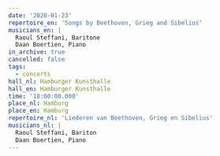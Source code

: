 ```yaml
---
date: '2020-01-23'
repertoire_en: 'Songs by Beethoven, Grieg and Sibelius'
musicians_en: |
  Raoul Steffani, Baritone
  Daan Boertien, Piano
in_archive: true
cancelled: false
tags:
  - concerts
hall_nl: Hamburger Kunsthalle
hall_en: Hamburger Kunsthalle
time: '18:00:00.000'
place_nl: Hamburg
place_en: Hamburg
repertoire_nl: 'Liederen van Beethoven, Grieg en Sibelius'
musicians_nl: |
  Raoul Steffani, Bariton
  Daan Boertien, Piano
---
```


